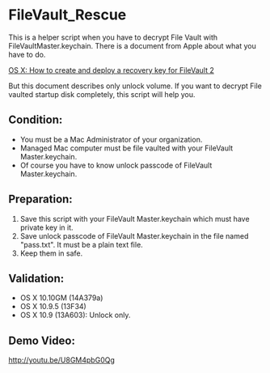 FileVault_Rescue
===
This is a helper script when you have to decrypt File Vault with FileVaultMaster.keychain.
There is a document from Apple about what you have to do.

[OS X: How to create and deploy a recovery key for FileVault 2](http://support.apple.com/kb/HT5077)

But this document describes only unlock volume. If you want to decrypt File vaulted startup disk completely, this script will help you.

Condition:
---
* You must be a Mac Administrator of your organization.
* Managed Mac computer must be file vaulted with your FileVault Master.keychain.
* Of course you have to know unlock passcode of  FileVault Master.keychain.

Preparation:
---
1. Save this script with your FileVault Master.keychain which must have private key in it.
2. Save unlock passcode of FileVault Master.keychain in the file named "pass.txt". It must be a plain text file.
3. Keep them in safe.
	
Validation:
---
* OS X 10.10GM (14A379a)
* OS X 10.9.5 (13F34)
* OS X 10.9 (13A603): Unlock only.

Demo Video: 
---
<http://youtu.be/U8GM4pbG0Qg>
